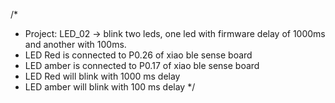 /*
 * Project: LED_02 -> blink two leds, one led with firmware delay of 1000ms and another with 100ms.
 * LED Red is connected to P0.26 of xiao ble sense board
 * LED amber is connected to P0.17 of xiao ble sense board
 * LED Red will blink with 1000 ms delay
 * LED amber will blink with 100 ms delay
*/




